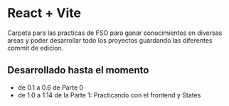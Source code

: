 # React + Vite
Carpeta para las practicas de FSO para ganar conocimientos en diversas areas y poder desarrollar todo los proyectos guardando las diferentes commit de edicion.

## Desarrollado hasta el momento
- de 0.1 a 0.6 de Parte 0
- de 1.0 a 1.14 de la Parte 1: Practicando con el frontend y States